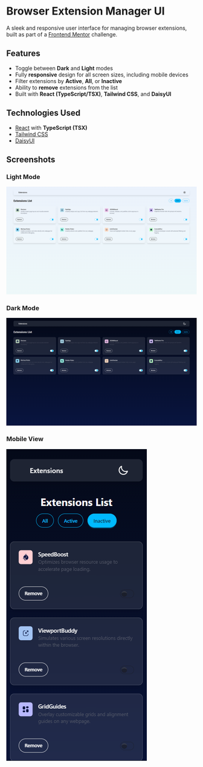 # Browser Extension Manager UI

A sleek and responsive user interface for managing browser extensions, built as part of a [Frontend Mentor](https://www.frontendmentor.io/) challenge.

## Features

- Toggle between **Dark** and **Light** modes  
- Fully **responsive** design for all screen sizes, including mobile devices  
- Filter extensions by **Active**, **All**, or **Inactive**  
- Ability to **remove** extensions from the list  
- Built with **React (TypeScript/TSX)**, **Tailwind CSS**, and **DaisyUI**

## Technologies Used

- [React](https://reactjs.org/) with **TypeScript (TSX)**  
- [Tailwind CSS](https://tailwindcss.com/)  
- [DaisyUI](https://daisyui.com/)

## Screenshots

### Light Mode  
![Light Mode Screenshot](./screenshots/light-mode.png)

### Dark Mode  
![Dark Mode Screenshot](./screenshots/dark-mode.png)

### Mobile View  
![Mobile View Screenshot](./screenshots/mobile-view.png)
